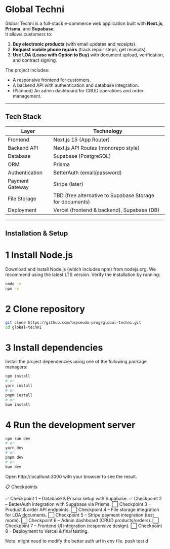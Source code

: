# Global Techni

Global Techni is a full-stack e-commerce web application built with **Next.js**, **Prisma**, and **Supabase**.  
It allows customers to:

1. **Buy electronic products** (with email updates and receipts).
2. **Request mobile phone repairs** (track repair steps, get receipts).
3. **Use LOA (Lease with Option to Buy)** with document upload, verification, and contract signing.

The project includes:
- A responsive frontend for customers.
- A backend API with authentication and database integration.
- (Planned) An admin dashboard for CRUD operations and order management.

---

## Tech Stack

| Layer             | Technology |
|-------------------|------------|
| Frontend          | Next.js 15 (App Router) |
| Backend API       | Next.js API Routes (monorepo style) |
| Database          | Supabase (PostgreSQL) |
| ORM               | Prisma |
| Authentication    | BetterAuth (email/password) |
| Payment Gateway   | Stripe (later) |
| File Storage      | TBD (free alternative to Supabase Storage for documents) |
| Deployment        | Vercel (frontend & backend), Supabase (DB) |

---


## Installation & Setup
# 1 Install Node.js
Download and install Node.js (which includes npm) from nodejs.org. We recommend using the latest LTS version. Verify the installation by running:
```bash
node -v
npm -v
```
# 2 Clone repository
```bash
git clone https://github.com/lepseudo-prog/global-techni.git
cd global-techni
```
# 3 Install dependencies
Install the project dependencies using one of the following package managers:
```bash
npm install
# or
yarn install
# or
pnpm install
# or
bun install
```
# 4 Run the development server
```bash
npm run dev
# or
yarn dev
# or
pnpm dev
# or
bun dev
```
Open http://localhost:3000 with your browser to see the result.

📋 Checkpoints

✅ Checkpoint 1 – Database & Prisma setup with Supabase.
✅ Checkpoint 2 – BetterAuth integration with Supabase via Prisma.
⬜ Checkpoint 3 – Product & order API endpoints.
⬜ Checkpoint 4 – File storage integration for LOA documents.
⬜ Checkpoint 5 – Stripe payment integration (test mode).
⬜ Checkpoint 6 – Admin dashboard (CRUD products/orders).
⬜ Checkpoint 7 – Frontend UI integration (responsive design).
⬜ Checkpoint 8 – Deployment to Vercel & final testing.

Note: might need to modify the better auth url in env file.
push test d